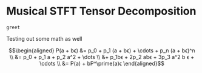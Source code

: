 # Musical STFT Tensor Decomposition

```@docs
greet
```

Testing out some math as well

```math
\begin{aligned}
P(a + bϵ) &= p_0 + p_1 (a + bϵ) + \cdots + p_n (a + bϵ)^n \\
          &= p_0 + p_1 a + p_2 a^2 + \dots \\
          &+ p_1bϵ + 2p_2 abϵ + 3p_3 a^2 b ϵ + \cdots \\
          &= P(a) + bP^\prime(a)ϵ
\end{aligned}
```


